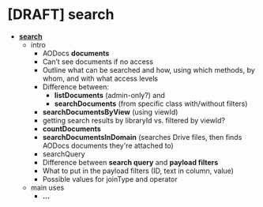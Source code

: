 # [DRAFT] search

*   **<span style="text-decoration:underline;">search</span>**
    *   intro
        *   AODocs **documents**
        *   Can’t see documents if no access
        *   Outline what can be searched and how, using which methods, by whom, and with what access levels
        *   Difference between:
            *   **listDocuments** (admin-only?) and
            *   **searchDocuments** (from specific class with/without filters)
        *   **searchDocumentsByView** (using viewId)
        *   getting search results by libraryId vs. filtered by viewId?
        *   **countDocuments**
        *   **searchDocumentsInDomain** (searches Drive files, then finds AODocs documents they're attached to)
        *   searchQuery
        *   Difference between **search query** and **payload filters**
        *   What to put in the payload filters (ID, text in column, value)
        *   Possible values for joinType and operator
    *   main uses
        *   **...**



